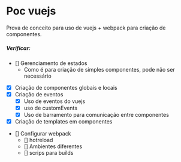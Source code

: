 # Poc vuejs

Prova de conceito para uso de vuejs + webpack para criação de componentes.

##### Verificar:

- [] Gerenciamento de estados
    * Como é para criação de simples componentes, pode não ser necessário
- [X] Criação de componentes globais e locais
- [X] Criação de eventos
    - [X] Uso de eventos do vuejs
    - [X] uso de customEvents
    - [X] Uso de barramento para comunicação entre componentes
- [X] Criação de templates em componentes
- [] Configurar webpack
    - [] hotreload
    - [] Ambientes diferentes
    - [] scrips para builds

